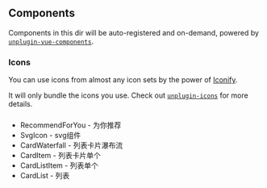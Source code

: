 ## Components

Components in this dir will be auto-registered and on-demand, powered by [`unplugin-vue-components`](https://github.com/antfu/unplugin-vue-components).

### Icons

You can use icons from almost any icon sets by the power of [Iconify](https://iconify.design/).

It will only bundle the icons you use. Check out [`unplugin-icons`](https://github.com/antfu/unplugin-icons) for more details.

###

- RecommendForYou - 为你推荐
- SvgIcon - svg组件
- CardWaterfall - 列表卡片瀑布流
- CardItem - 列表卡片单个
- CardListItem - 列表单个
- CardList - 列表
